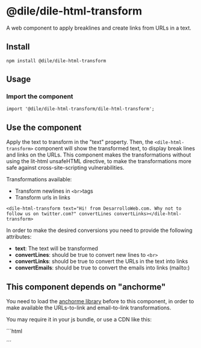 # @dile/dile-html-transform

A web component to apply breaklines and create links from URLs in a text.

## Install

```
npm install @dile/dile-html-transform
```

## Usage

### Import the component

```
import '@dile/dile-html-transform/dile-html-transform';
```

## Use the component

Apply the text to transform in the "text" property. Then, the ```<dile-html-transform>``` component will show the transformed text, to display break lines and links on the URLs. This component makes the transformations without using the lit-html unsafeHTML directive, to make the transformations more safe against cross-site-scripting vulnerabilities.

Transformations available:
- Transform newlines in ```<br>```tags 
- Transform urls in links

```
<dile-html-transform text="Hi! from DesarrolloWeb.com. Why not to follow us on twitter.com?" convertLines convertLinks></dile-html-transform>
```

In order to make the desired conversions you need to provide the following attributes:

- **text**: The text will be transformed 
- **convertLines**: should be true to convert new lines to ```<br>``` 
- **convertLinks**: should be true to convert the URLs in the text into links
- **convertEmails**: should be true to convert the emails into links (mailto:)

## This component depends on "anchorme"

You need to load the [anchorme library](https://alexcorvi.github.io/anchorme.js/) before to this component, in order to make available the URLs-to-link and email-to-link transformations.

You may require it in your js bundle, or use a CDN like this:

´´´html
<script src="https://cdnjs.cloudflare.com/ajax/libs/anchorme/2.1.2/anchorme.min.js"></script>
´´´
